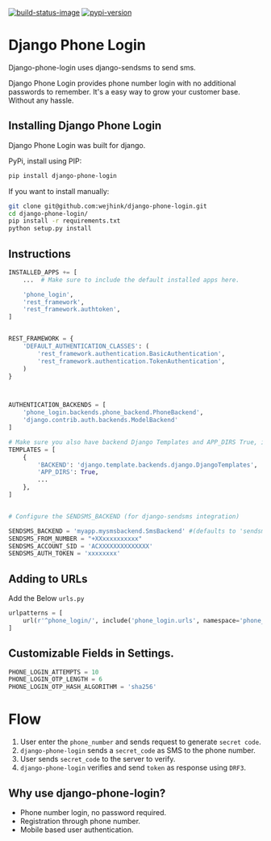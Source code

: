 [![build-status-image]][travis]
[![pypi-version]][pypi]

# Django Phone Login

Django-phone-login uses django-sendsms to send sms.

Django Phone Login provides phone number login with no additional passwords to remember.
It's a easy way to grow your customer base. Without any hassle.


## Installing Django Phone Login

Django Phone Login was built for django.

PyPi, install using PIP:

```bash
pip install django-phone-login
```

If you want to install manually:

```bash
git clone git@github.com:wejhink/django-phone-login.git
cd django-phone-login/
pip install -r requirements.txt
python setup.py install
```

## Instructions

```python
INSTALLED_APPS += [
    ...  # Make sure to include the default installed apps here.

    'phone_login',
    'rest_framework',
    'rest_framework.authtoken',
]


REST_FRAMEWORK = {
    'DEFAULT_AUTHENTICATION_CLASSES': (
        'rest_framework.authentication.BasicAuthentication',
        'rest_framework.authentication.TokenAuthentication',
    )
}



AUTHENTICATION_BACKENDS = [
    'phone_login.backends.phone_backend.PhoneBackend',
    'django.contrib.auth.backends.ModelBackend'
]

# Make sure you also have backend Django Templates and APP_DIRS True, if you want to use default OTP Template.
TEMPLATES = [
    {
        'BACKEND': 'django.template.backends.django.DjangoTemplates',
        'APP_DIRS': True,
        ...
    },
]


# Configure the SENDSMS_BACKEND (for django-sendsms integration)

SENDSMS_BACKEND = 'myapp.mysmsbackend.SmsBackend' #(defaults to 'sendsms.backends.console.SmsBackend')
SENDSMS_FROM_NUMBER = "+XXxxxxxxxxxx" 
SENDSMS_ACCOUNT_SID = 'ACXXXXXXXXXXXXXX'
SENDSMS_AUTH_TOKEN = 'xxxxxxxx' 

```

## Adding to URLs

Add the Below `urls.py`

```python
urlpatterns = [
    url(r'^phone_login/', include('phone_login.urls', namespace='phone_login'),),
]
```

## Customizable Fields in Settings.

```python
PHONE_LOGIN_ATTEMPTS = 10
PHONE_LOGIN_OTP_LENGTH = 6
PHONE_LOGIN_OTP_HASH_ALGORITHM = 'sha256'
```


# Flow
1. User enter the `phone_number` and sends request to generate `secret code`.
1. `django-phone-login` sends a `secret_code` as SMS to the phone number.
1. User sends `secret_code` to the server to verify.
1. `django-phone-login` verifies and send `token` as response using `DRF3`.



## Why use django-phone-login?

+ Phone number login, no password required.
+ Registration through phone number.
+ Mobile based user authentication.


[build-status-image]: https://secure.travis-ci.org/wejhink/django-phone-login.svg?branch=master
[travis]: http://travis-ci.org/wejhink/django-phone-login?branch=master
[pypi-version]: https://img.shields.io/pypi/v/django-phone-login.svg
[pypi]: https://pypi.python.org/pypi/django-phone-login
